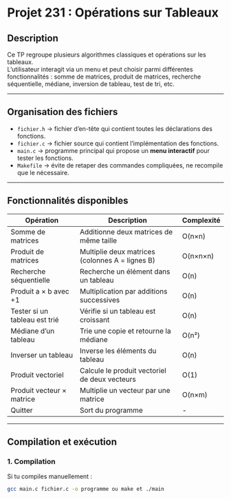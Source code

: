 # Projet 231 : Opérations sur Tableaux

## Description

Ce TP regroupe plusieurs algorithmes classiques et opérations sur les tableaux.  
L’utilisateur interagit via un menu et peut choisir parmi différentes fonctionnalités : somme de matrices, produit de matrices, recherche séquentielle, médiane, inversion de tableau, test de tri, etc.

---

## Organisation des fichiers

- `fichier.h` → fichier d’en-tête qui contient toutes les déclarations des fonctions.  
- `fichier.c` → fichier source qui contient l’implémentation des fonctions.  
- `main.c` → programme principal qui propose un **menu interactif** pour tester les fonctions.  
- `Makefile` → évite de retaper des commandes compliquées, ne recompile que le nécessaire.

---

## Fonctionnalités disponibles

| Opération                       | Description                                    | Complexité      |
|---------------------------------|-----------------------------------------------|----------------|
| Somme de matrices                | Additionne deux matrices de même taille      | O(n×n)         |
| Produit de matrices              | Multiplie deux matrices (colonnes A = lignes B) | O(n×n×n)     |
| Recherche séquentielle           | Recherche un élément dans un tableau          | O(n)           |
| Produit a × b avec +1            | Multiplication par additions successives      | O(n)         |
| Tester si un tableau est trié    | Vérifie si un tableau est croissant           | O(n)           |
| Médiane d’un tableau             | Trie une copie et retourne la médiane         | O(n²)          |
| Inverser un tableau              | Inverse les éléments du tableau               | O(n)           |
| Produit vectoriel                | Calcule le produit vectoriel de deux vecteurs | O(1)           |
| Produit vecteur × matrice        | Multiplie un vecteur par une matrice          | O(n×m)         |
| Quitter                          | Sort du programme                              | -              |

---

## Compilation et exécution

### 1. Compilation
Si tu compiles manuellement :
```bash
gcc main.c fichier.c -o programme ou make et ./main
 
  
